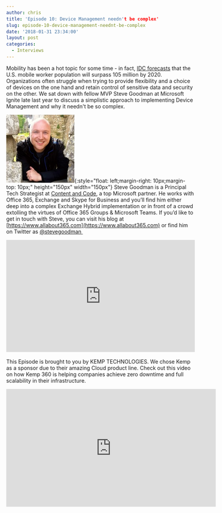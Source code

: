```yaml
---
author: chris
title: 'Episode 10: Device Management needn't be complex'
slug: episode-10-device-management-neednt-be-complex
date: '2018-01-31 23:34:00'
layout: post
categories:
  - Interviews
---
```


Mobility has been a hot topic for some time - in fact, [IDC forecasts](https://www.idc.com/research/viewtoc.jsp?containerId=US41678216) that the U.S. mobile worker population will surpass 105 million by 2020. Organizations often struggle when trying to provide flexibility and a choice of devices on the one hand and retain control of sensitive data and security on the other. We sat down with fellow MVP Steve Goodman at Microsoft Ignite late last year to discuss a simplistic approach to implementing Device Management and why it needn't be so complex.

![Steve](/images/uploads/2018/01/Steve.jpg){:style="float: left;margin-right: 10px;margin-top: 10px;" height="150px" width="150px"} Steve Goodman is a Principal Tech Strategist at [Content and Code](http://www.contentandcode.com/), a top Microsoft partner. He works with Office 365, Exchange and Skype for Business and you’ll find him either deep into a complex Exchange Hybrid implementation or in front of a crowd extolling the virtues of Office 365 Groups & Microsoft Teams. If you’d like to get in touch with Steve, you can visit his blog at [https://www.allabout365.com](https://www.allabout365.com) or find him on Twitter as [@stevegoodman ](https://twitter.com/stevegoodman)

<p><iframe width="100%" height="300" scrolling="no" frameborder="no" allow="autoplay" src="https://w.soundcloud.com/player/?url=https%3A//api.soundcloud.com/tracks/392584389&color=%23ff5500&auto_play=false&hide_related=false&show_comments=true&show_user=true&show_reposts=false&show_teaser=true&visual=true"></iframe></p>

This Episode is brought to you by KEMP TECHNOLOGIES. We chose Kemp as a sponsor due to their amazing Cloud product line. Check out this video on how Kemp 360 is helping companies achieve zero downtime and full scalability in their infrastructure.
<p><iframe width="560" height="315" src="https://www.youtube.com/embed/dVvHokor9wc" frameborder="0" allow="accelerometer; autoplay; encrypted-media; gyroscope; picture-in-picture" allowfullscreen></iframe></p>

